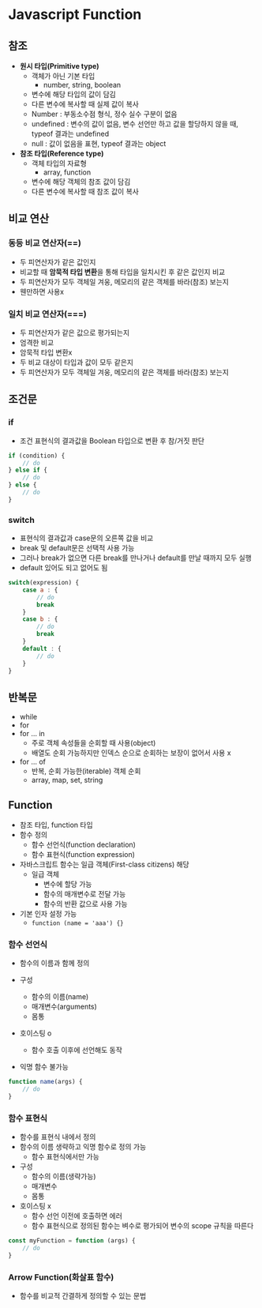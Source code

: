 # Javascript Function

## 참조

* **원시 타입(Primitive type)**
  * 객체가 아닌 기본 타입
    * number, string, boolean
  * 변수에 해당 타입의 값이 담김
  * 다른 변수에 복사할 때 실제 값이 복사
  * Number : 부동소수점 형식, 정수 실수 구분이 없음
  * undefined : 변수의 값이 없음, 변수 선언만 하고 값을 할당하지 않을 때, typeof 결과는 undefined
  * null : 값이 없음을 표현, typeof 결과는 object
* **참조 타입(Reference type)**
  * 객체 타입의 자료형
    * array, function
  * 변수에 해당 객체의 참조 값이 담김
  * 다른 변수에 복사할 때 참조 값이 복사

## 비교 연산

### 동등 비교 연산자(==)

* 두 피연산자가 같은 값인지
* 비교할 때 **암묵적 타입 변환**을 통해 타입을 일치시킨 후 같은 값인지 비교
* 두 피연산자가 모두 객체일 겨웅, 메모리의 같은 객체를 바라(참조) 보는지
* 웬만하면 사용x



### 일치 비교 연산자(===)

* 두 피연산자가 같은 값으로 평가되는지
* 엄격한 비교
* 암묵적 타입 변환x
* 두 비교 대상이 타입과 값이 모두 같은지
* 두 피연산자가 모두 객체일 겨웅, 메모리의 같은 객체를 바라(참조) 보는지



## 조건문

###  if

* 조건 표현식의 결과값을 Boolean 타입으로 변환 후 참/거짓 판단

```javascript
if (condition) {
    // do
} else if {
    // do
} else {
    // do
}
```

### switch

* 표현식의 결과값과 case문의 오른쪽 값을 비교
* break 및 default문은 선택적 사용 가능
* 그러나 break가 없으면 다른 break를 만나거나 default를 만날 때까지 모두 실행
* default 있어도 되고 없어도 됨

```javascript
switch(expression) {
    case a : {
        // do
        break
    }
    case b : {
        // do
        break
    }
    default : {
        // do
    }
}
```



## 반복문

* while
* for
* for ... in
  * 주로 객체 속성들을 순회할 때 사용(object)
  * 배열도 순회 가능하지만 인덱스 순으로 순회하는 보장이 없어서 사용 x
* for ... of
  * 반복, 순회 가능한(iterable) 객체 순회
  * array, map, set, string



## Function

* 참조 타입, function 타입
* 함수 정의
  * 함수 선언식(function declaration)
  * 함수 표현식(function expression)
* 자바스크립트 함수는 일급 객체(First-class citizens) 해당
  * 일급 객체
    * 변수에 할당 가능
    * 함수의 매개변수로 전달 가능
    * 함수의 반환 값으로 사용 가능
* 기본 인자 설정 가능
  * `function (name = 'aaa') {}`

### 함수 선언식

* 함수의 이름과 함께 정의

* 구성
  * 함수의 이름(name)
  * 매개변수(arguments)
  * 몸통
* 호이스팅  o
  * 함수 호출 이후에 선언해도 동작
* 익명 함수 불가능

```javascript
function name(args) {
    // do
}
```

### 함수 표현식

* 함수를 표현식 내에서 정의
* 함수의 이름 생략하고 익명 함수로 정의 가능
  * 함수 표현식에서만 가능
* 구성
  * 함수의 이름(생략가능)
  * 매개변수
  * 몸통
* 호이스팅 x
  * 함수 선언 이전에 호출하면 에러
  * 함수 표현식으로 정의된 함수는 벼수로 평가되어 변수의 scope  규칙을 따른다

```javascript
const myFunction = function (args) {
    // do
}
```

### Arrow Function(화살표 함수)

* 함수를 비교적 간결하게 정의할 수 있는 문법